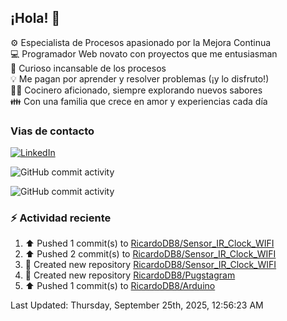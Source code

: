 ## ¡Hola! 👋

:gear: Especialista de Procesos apasionado por la Mejora Continua  
:computer: Programador Web novato con proyectos que me entusiasman  
:mag_right: Curioso incansable de los procesos  
:bulb: Me pagan por aprender y resolver problemas (¡y lo disfruto!)  
:man_cook: Cocinero aficionado, siempre explorando nuevos sabores  
:family: Con una familia que crece en amor y experiencias cada día

### Vias de contacto

[![LinkedIn](https://img.shields.io/badge/Linkedin-Up-blue?logo=linkedin)](https://www.linkedin.com/in/ricardo-diego-bertarini-92a65b188/)


![GitHub commit activity](https://img.shields.io/github/commit-activity/m/RicardoDB8/RicardoDB8)

![GitHub commit activity](https://img.shields.io/github/commit-activity/y/RicardoDB8/AyudanteDeCocina)

### :zap: Actividad reciente
<!--RECENT_ACTIVITY:start-->
1. ⬆️ Pushed 1 commit(s) to [RicardoDB8/Sensor_IR_Clock_WIFI](https://github.com/RicardoDB8/Sensor_IR_Clock_WIFI)<br>
2. ⬆️ Pushed 2 commit(s) to [RicardoDB8/Sensor_IR_Clock_WIFI](https://github.com/RicardoDB8/Sensor_IR_Clock_WIFI)<br>
3. 📔 Created new repository [RicardoDB8/Sensor_IR_Clock_WIFI](https://github.com/RicardoDB8/Sensor_IR_Clock_WIFI)<br>
4. 📔 Created new repository [RicardoDB8/Pugstagram](https://github.com/RicardoDB8/Pugstagram)<br>
5. ⬆️ Pushed 1 commit(s) to [RicardoDB8/Arduino](https://github.com/RicardoDB8/Arduino)<br>
<!--RECENT_ACTIVITY:end-->
<!--RECENT_ACTIVITY:last_update-->
Last Updated: Thursday, September 25th, 2025, 12:56:23 AM
<!--RECENT_ACTIVITY:last_update_end-->
